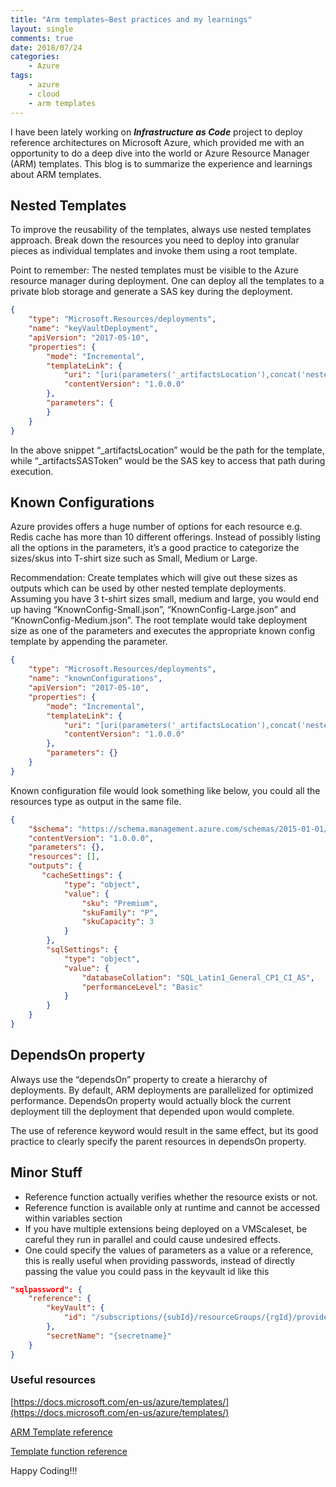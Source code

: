 ```yaml
---
title: "Arm templates–Best practices and my learnings"
layout: single
comments: true
date: 2018/07/24 
categories: 
    - Azure
tags:
    - azure
    - cloud
    - arm templates
---
```


I have been lately working on ***Infrastructure as Code*** project to deploy reference architectures on Microsoft Azure, which provided me with an opportunity to do a deep dive into the world or Azure Resource Manager (ARM) templates. This blog is to summarize the experience and learnings about ARM templates.

## Nested Templates
To improve the reusability of the templates, always use nested templates approach. Break down the resources you need to deploy into granular pieces as individual templates and invoke them using a root template.

Point to remember: The nested templates must be visible to the Azure resource manager during deployment. One can deploy all the templates to a private blob storage and generate a SAS key during the deployment.

```json
{
    "type": "Microsoft.Resources/deployments",
    "name": "keyVaultDeployment",
    "apiVersion": "2017-05-10",
    "properties": {
        "mode": "Incremental",
        "templateLink": {
            "uri": "[uri(parameters('_artifactsLocation'),concat('nestedtemplates/AzureDeploy-KeyVault.json', parameters('_artifactsSASToken')))]",
            "contentVersion": "1.0.0.0"
        },
        "parameters": {
        }
    }
}
```
In the above snippet “_artifactsLocation” would be the path for the template, while “_artifactsSASToken” would be the SAS key to access that path during execution.

## Known Configurations
Azure provides offers a huge number of options for each resource e.g. Redis cache has more than 10 different offerings. Instead of possibly listing all the options in the parameters, it’s a good practice to categorize the sizes/skus into T-shirt size such as Small, Medium or Large.

Recommendation: Create templates which will give out these sizes as outputs which can be used by other nested template deployments. Assuming you have 3 t-shirt sizes small, medium and large, you would end up having “KnownConfig-Small.json”, “KnownConfig-Large.json” and “KnownConfig-Medium.json”. The root template would take deployment size as one of the parameters and executes the appropriate known config template by appending the parameter.

```json
{
    "type": "Microsoft.Resources/deployments",
    "name": "knownConfigurations",
    "apiVersion": "2017-05-10",
    "properties": {
        "mode": "Incremental",
        "templateLink": {
            "uri": "[uri(parameters('_artifactsLocation'),concat('nested/KnownConfigurations-',parameters('deploymentSize'),'.json', parameters('_artifactsSASToken')))]",
            "contentVersion": "1.0.0.0"
        },
        "parameters": {}
    }
}
```
Known configuration file would look something like below, you could all the resources type as output in the same file.

```json
{
    "$schema": "https://schema.management.azure.com/schemas/2015-01-01/deploymentTemplate.json#",
    "contentVersion": "1.0.0.0",
    "parameters": {},
    "resources": [],
    "outputs": {
       "cacheSettings": {
            "type": "object",
            "value": {
                "sku": "Premium",
                "skuFamily": "P",
                "skuCapacity": 3
            }
        },
        "sqlSettings": {
            "type": "object",
            "value": {
                "databaseCollation": "SQL_Latin1_General_CP1_CI_AS",
                "performanceLevel": "Basic"
            }
        }
    }
}
```

## DependsOn property
Always use the “dependsOn” property to create a hierarchy of deployments. By default, ARM deployments are parallelized for optimized performance.  DependsOn property would actually block the current deployment till the deployment that depended upon would complete.

The use of reference keyword would result in the same effect, but its good practice to clearly specify the parent resources in dependsOn property.

## Minor Stuff
* Reference function actually verifies whether the resource exists or not.
* Reference function is available only at runtime and cannot be accessed within variables section
* If you have multiple extensions being deployed on a VMScaleset, be careful they run in parallel and could cause undesired effects.
* One could specify the values of parameters as a value or a reference, this is really useful when providing passwords, instead of directly passing the value you could pass in the keyvault id like this

```json
"sqlpassword": {
    "reference": {
        "keyVault": {
            "id": "/subscriptions/{subId}/resourceGroups/{rgId}/providers/Microsoft.KeyVault/vaults/{vaultName}"
        },
        "secretName": "{secretname}"
    }
}
```
### Useful resources
[https://docs.microsoft.com/en-us/azure/templates/](https://docs.microsoft.com/en-us/azure/templates/)

[ARM Template reference](https://docs.microsoft.com/en-us/azure/azure-resource-manager/resource-group-template-functions) 

[Template function reference](https://docs.microsoft.com/en-us/azure/azure-resource-manager/)

Happy Coding!!!